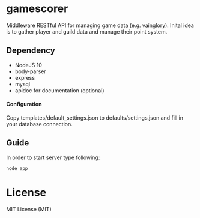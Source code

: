 # gamescorer

Middleware RESTful API for managing game data (e.g. vainglory). Inital idea is to gather player and guild data and manage their point system.

## Dependency
- NodeJS 10
- body-parser
- express
- mysql
- apidoc for documentation (optional)

#### Configuration
Copy templates/default_settings.json to defaults/settings.json and fill in your database connection. 

## Guide
In order to start server type following:
```Bash
node app
```

# License
MIT License (MIT)
